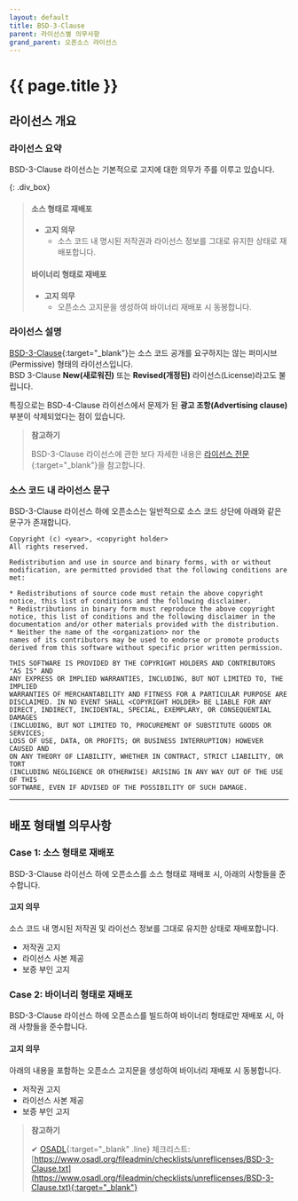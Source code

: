 ```yaml
---
layout: default
title: BSD-3-Clause
parent: 라이선스별 의무사항
grand_parent: 오픈소스 라이선스
---
```

# {{ page.title }}

## 라이선스 개요

### 라이선스 요약

BSD-3-Clause 라이선스는 기본적으로 고지에 대한 의무가 주를 이루고 있습니다.


{: .div_box}
> #### 소스 형태로 재배포
> - **고지 의무**
>   - 소스 코드 내 명시된 저작권과 라이선스 정보를 그대로 유지한 상태로 재배포합니다.<br>
>
> #### 바이너리 형태로 재배포
> - **고지 의무**
>   - 오픈소스 고지문을 생성하여 바이너리 재배포 시 동봉합니다.  
>


### 라이선스 설명

[BSD-3-Clause](https://opensource.org/licenses/BSD-3-Clause){:target="_blank"}는 소스 코드 공개를 요구하지는 않는 퍼미시브(Permissive) 형태의 라이선스입니다.<br>
BSD 3-Clause **New(새로워진)** 또는 **Revised(개정된)** 라이선스(License)라고도 불립니다.<br>

특징으로는 BSD-4-Clause 라이선스에서 문제가 된 **광고 조항(Advertising clause)** 부분이 삭제되었다는 점이 있습니다.


>  **참고하기**
>
>  BSD-3-Clause 라이선스에 관한 보다 자세한 내용은 [라이선스 전문](https://opensource.org/licenses/BSD-3-Clause){:target="_blank"}을 참고합니다.  


### 소스 코드 내 라이선스 문구
BSD-3-Clause 라이선스 하에 오픈소스는 일반적으로 소스 코드 상단에 아래와 같은 문구가 존재합니다.


```
Copyright (c) <year>, <copyright holder>
All rights reserved.
  
Redistribution and use in source and binary forms, with or without
modification, are permitted provided that the following conditions are met:
  
* Redistributions of source code must retain the above copyright
notice, this list of conditions and the following disclaimer.
* Redistributions in binary form must reproduce the above copyright
notice, this list of conditions and the following disclaimer in the
documentation and/or other materials provided with the distribution.
* Neither the name of the <organization> nor the
names of its contributors may be used to endorse or promote products
derived from this software without specific prior written permission.
  
THIS SOFTWARE IS PROVIDED BY THE COPYRIGHT HOLDERS AND CONTRIBUTORS "AS IS" AND
ANY EXPRESS OR IMPLIED WARRANTIES, INCLUDING, BUT NOT LIMITED TO, THE IMPLIED
WARRANTIES OF MERCHANTABILITY AND FITNESS FOR A PARTICULAR PURPOSE ARE
DISCLAIMED. IN NO EVENT SHALL <COPYRIGHT HOLDER> BE LIABLE FOR ANY
DIRECT, INDIRECT, INCIDENTAL, SPECIAL, EXEMPLARY, OR CONSEQUENTIAL DAMAGES
(INCLUDING, BUT NOT LIMITED TO, PROCUREMENT OF SUBSTITUTE GOODS OR SERVICES;
LOSS OF USE, DATA, OR PROFITS; OR BUSINESS INTERRUPTION) HOWEVER CAUSED AND
ON ANY THEORY OF LIABILITY, WHETHER IN CONTRACT, STRICT LIABILITY, OR TORT
(INCLUDING NEGLIGENCE OR OTHERWISE) ARISING IN ANY WAY OUT OF THE USE OF THIS
SOFTWARE, EVEN IF ADVISED OF THE POSSIBILITY OF SUCH DAMAGE.
```

----

## 배포 형태별 의무사항

### Case 1: 소스 형태로 재배포
BSD-3-Clause 라이선스 하에 오픈소스를 소스 형태로 재배포 시, 아래의 사항들을 준수합니다.


#### 고지 의무
소스 코드 내 명시된 저작권 및 라이선스 정보를 그대로 유지한 상태로 재배포합니다.

- 저작권 고지
- 라이선스 사본 제공
- 보증 부인 고지


### Case 2: 바이너리 형태로 재배포

BSD-3-Clause 라이선스 하에 오픈소스를 빌드하여 바이너리 형태로만 재배포 시, 아래 사항들을 준수합니다.  


#### 고지 의무
아래의 내용을 포함하는 오픈소스 고지문을 생성하여 바이너리 재배포 시 동봉합니다.

- 저작권 고지
- 라이선스 사본 제공
- 보증 부인 고지


>  **참고하기**
>
> ✔︎ [OSADL](https://www.osadl.org/){:target="_blank" .line} 체크리스트: [https://www.osadl.org/fileadmin/checklists/unreflicenses/BSD-3-Clause.txt](https://www.osadl.org/fileadmin/checklists/unreflicenses/BSD-3-Clause.txt){:target="_blank"}
